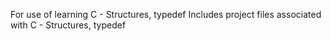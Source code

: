 For use of learning C - Structures, typedef
Includes project files associated with C - Structures, typedef